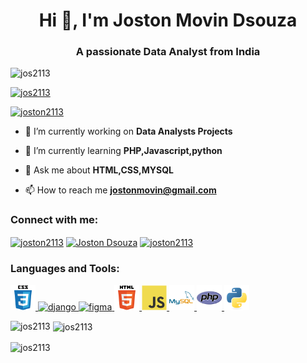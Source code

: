 <h1 align="center">Hi 👋, I'm Joston Movin Dsouza</h1>
<h3 align="center">A passionate Data Analyst from India</h3>

<p align="left"> <img src="https://komarev.com/ghpvc/?username=jos2113&label=Profile%20views&color=0e75b6&style=flat" alt="jos2113" /> </p>

<p align="left"> <a href="https://github.com/ryo-ma/github-profile-trophy"><img src="https://github-profile-trophy.vercel.app/?username=jos2113" alt="jos2113" /></a> </p>

<p align="left"> <a href="https://twitter.com/joston2113" target="blank"><img src="https://img.shields.io/twitter/follow/joston2113?logo=twitter&style=for-the-badge" alt="joston2113" /></a> </p>

- 🔭 I’m currently working on **Data Analysts Projects**

- 🌱 I’m currently learning **PHP,Javascript,python**

- 💬 Ask me about **HTML,CSS,MYSQL**

- 📫 How to reach me **jostonmovin@gmail.com**

<h3 align="left">Connect with me:</h3>
<p align="left">
<a href="https://x.com/JostonMovi25576" target="blank"><img align="center" src="https://raw.githubusercontent.com/rahuldkjain/github-profile-readme-generator/master/src/images/icons/Social/twitter.svg" alt="joston2113" height="30" width="40" /></a>
<a href="https://www.linkedin.com/in/joston-dsouza-165a0b215" target="blank"><img align="center" src="https://raw.githubusercontent.com/rahuldkjain/github-profile-readme-generator/master/src/images/icons/Social/linked-in-alt.svg" alt="Joston Dsouza" height="30" width="40" /></a>
<a href="https://instagram.com/joston2113" target="blank"><img align="center" src="https://raw.githubusercontent.com/rahuldkjain/github-profile-readme-generator/master/src/images/icons/Social/instagram.svg" alt="joston2113" height="30" width="40" /></a>
</p>

<h3 align="left">Languages and Tools:</h3>
<p align="left"> <a href="https://www.w3schools.com/css/" target="_blank" rel="noreferrer"> <img src="https://raw.githubusercontent.com/devicons/devicon/master/icons/css3/css3-original-wordmark.svg" alt="css3" width="40" height="40"/> </a> <a href="https://www.djangoproject.com/" target="_blank" rel="noreferrer"> <img src="https://cdn.worldvectorlogo.com/logos/django.svg" alt="django" width="40" height="40"/> </a> <a href="https://www.figma.com/" target="_blank" rel="noreferrer"> <img src="https://www.vectorlogo.zone/logos/figma/figma-icon.svg" alt="figma" width="40" height="40"/> </a> <a href="https://www.w3.org/html/" target="_blank" rel="noreferrer"> <img src="https://raw.githubusercontent.com/devicons/devicon/master/icons/html5/html5-original-wordmark.svg" alt="html5" width="40" height="40"/> </a> <a href="https://developer.mozilla.org/en-US/docs/Web/JavaScript" target="_blank" rel="noreferrer"> <img src="https://raw.githubusercontent.com/devicons/devicon/master/icons/javascript/javascript-original.svg" alt="javascript" width="40" height="40"/> </a> <a href="https://www.mysql.com/" target="_blank" rel="noreferrer"> <img src="https://raw.githubusercontent.com/devicons/devicon/master/icons/mysql/mysql-original-wordmark.svg" alt="mysql" width="40" height="40"/> </a> <a href="https://www.php.net" target="_blank" rel="noreferrer"> <img src="https://raw.githubusercontent.com/devicons/devicon/master/icons/php/php-original.svg" alt="php" width="40" height="40"/> </a> <a href="https://www.python.org" target="_blank" rel="noreferrer"> <img src="https://raw.githubusercontent.com/devicons/devicon/master/icons/python/python-original.svg" alt="python" width="40" height="40"/> </a> </p>

<p><img align="left" src="https://github-readme-stats.vercel.app/api/top-langs?username=jos2113&show_icons=true&locale=en&layout=compact" alt="jos2113" /></p>

<p>&nbsp;<img align="center" src="https://github-readme-stats.vercel.app/api?username=jos2113&show_icons=true&locale=en" alt="jos2113" /></p>

<p><img align="center" src="https://github-readme-streak-stats.herokuapp.com/?user=jos2113&" alt="jos2113" /></p>
